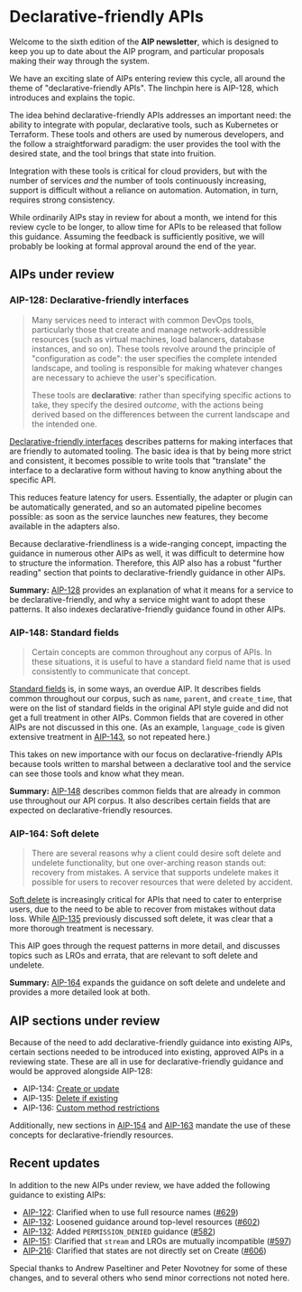 # Declarative-friendly APIs

Welcome to the sixth edition of the **AIP newsletter**, which is designed to
keep you up to date about the AIP program, and particular proposals making
their way through the system.

We have an exciting slate of AIPs entering review this cycle, all around the
theme of "declarative-friendly APIs". The linchpin here is AIP-128, which
introduces and explains the topic.

The idea behind declarative-friendly APIs addresses an important need: the
ability to integrate with popular, declarative tools, such as Kubernetes or
Terraform. These tools and others are used by numerous developers, and the
follow a straightforward paradigm: the user provides the tool with the desired
state, and the tool brings that state into fruition.

Integration with these tools is critical for cloud providers, but with the
number of services _and_ the number of tools continuously increasing, support
is difficult without a reliance on automation. Automation, in turn, requires
strong consistency.

While ordinarily AIPs stay in review for about a month, we intend for this
review cycle to be longer, to allow time for APIs to be released that follow
this guidance. Assuming the feedback is sufficiently positive, we will probably
be looking at formal approval around the end of the year.

## AIPs under review

### AIP-128: Declarative-friendly interfaces

> Many services need to interact with common DevOps tools, particularly those
> that create and manage network-addressible resources (such as virtual
> machines, load balancers, database instances, and so on). These tools revolve
> around the principle of "configuration as code": the user specifies the
> complete intended landscape, and tooling is responsible for making whatever
> changes are necessary to achieve the user's specification.
>
> These tools are **declarative**: rather than specifying specific actions to
> take, they specify the desired _outcome_, with the actions being derived
> based on the differences between the current landscape and the intended one.

[Declarative-friendly interfaces][aip-128] describes patterns for making
interfaces that are friendly to automated tooling. The basic idea is that by
being more strict and consistent, it becomes possible to write tools that
"translate" the interface to a declarative form without having to know anything
about the specific API.

This reduces feature latency for users. Essentially, the adapter or plugin can
be automatically generated, and so an automated pipeline becomes possible: as
soon as the service launches new features, they become available in the
adapters also.

Because declarative-friendliness is a wide-ranging concept, impacting the
guidance in numerous other AIPs as well, it was difficult to determine how to
structure the information. Therefore, this AIP also has a robust "further
reading" section that points to declarative-friendly guidance in other AIPs.

**Summary:** [AIP-128][] provides an explanation of what it means for a service
to be declarative-friendly, and why a service might want to adopt these
patterns. It also indexes declarative-friendly guidance found in other AIPs.

[aip-128]: /128

### AIP-148: Standard fields

> Certain concepts are common throughout any corpus of APIs. In these
> situations, it is useful to have a standard field name that is used
> consistently to communicate that concept.

[Standard fields][aip-148] is, in some ways, an overdue AIP. It describes
fields common throughout our corpus, such as `name`, `parent`, and
`create_time`, that were on the list of standard fields in the original API
style guide and did not get a full treatment in other AIPs. Common fields that
are covered in other AIPs are not discussed in this one. (As an example,
`language_code` is given extensive treatment in [AIP-143][], so not repeated
here.)

This takes on new importance with our focus on declarative-friendly APIs
because tools written to marshal between a declarative tool and the service can
see those tools and know what they mean.

**Summary:** [AIP-148][] describes common fields that are already in common use
throughout our API corpus. It also describes certain fields that are expected
on declarative-friendly resources.

[aip-143]: /143
[aip-148]: /148

### AIP-164: Soft delete

> There are several reasons why a client could desire soft delete and undelete
> functionality, but one over-arching reason stands out: recovery from
> mistakes. A service that supports undelete makes it possible for users to
> recover resources that were deleted by accident.

[Soft delete][aip-164] is increasingly critical for APIs that need to cater to
enterprise users, due to the need to be able to recover from mistakes without
data loss. While [AIP-135][] previously discussed soft delete, it was clear
that a more thorough treatment is necessary.

This AIP goes through the request patterns in more detail, and discusses topics
such as LROs and errata, that are relevant to soft delete and undelete.

**Summary:** [AIP-164][] expands the guidance on soft delete and undelete and
provides a more detailed look at both.

[aip-135]: /135
[aip-164]: /164

## AIP sections under review

Because of the need to add declarative-friendly guidance into existing AIPs,
certain sections needed to be introduced into existing, approved AIPs in a
reviewing state. These are all in use for declarative-friendly guidance and
would be approved alongside AIP-128:

- AIP-134: [Create or update](/134#create-or-update)
- AIP-135: [Delete if existing](/135#delete-if-existing)
- AIP-136: [Custom method restrictions](/136#declarative-friendly-resources)

Additionally, new sections in [AIP-154](/154#declarative-friendly-resources)
and [AIP-163](/163#declarative-friendly-resources) mandate the use of these
concepts for declarative-friendly resources.

## Recent updates

In addition to the new AIPs under review, we have added the following guidance
to existing AIPs:

- [AIP-122](/122): Clarified when to use full resource names
  ([#629](https://github.com/aip-dev/google.aip.dev/pull/629))
- [AIP-132](/132): Loosened guidance around top-level resources
  ([#602](https://github.com/aip-dev/google.aip.dev/pull/602))
- [AIP-132](/132): Added `PERMISSION_DENIED` guidance
  ([#582](https://github.com/aip-dev/google.aip.dev/pull/582))
- [AIP-151](/151): Clarified that `stream` and LROs are mutually incompatible
  ([#597](https://github.com/aip-dev/google.aip.dev/pull/597))
- [AIP-216](/216): Clarified that states are not directly set on Create
  ([#606](https://github.com/aip-dev/google.aip.dev/pull/606))

Special thanks to Andrew Paseltiner and Peter Novotney for some of these
changes, and to several others who send minor corrections not noted here.
